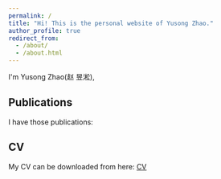 ```yaml
---
permalink: /
title: "Hi! This is the personal website of Yusong Zhao."
author_profile: true
redirect_from: 
  - /about/
  - /about.html
---
```



I'm Yusong Zhao(赵 昱淞), 


Publications
------
I have those publications:


CV
------
My CV can be downloaded from here: [CV](	
http://zhao-ys.github.io/files/Yusong_Zhao_Resume_draft.pdf)
